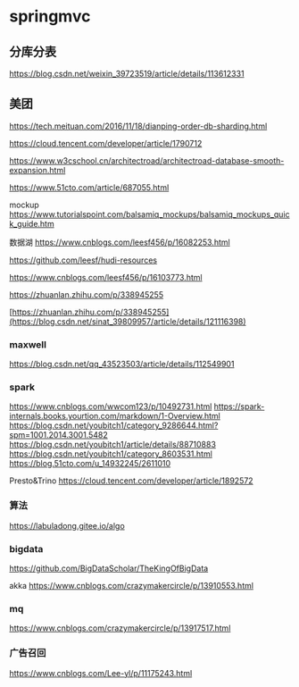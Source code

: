 # springmvc
## 分库分表
https://blog.csdn.net/weixin_39723519/article/details/113612331
## 美团
https://tech.meituan.com/2016/11/18/dianping-order-db-sharding.html


https://cloud.tencent.com/developer/article/1790712

https://www.w3cschool.cn/architectroad/architectroad-database-smooth-expansion.html

https://www.51cto.com/article/687055.html

mockup
https://www.tutorialspoint.com/balsamiq_mockups/balsamiq_mockups_quick_guide.htm

数据湖
https://www.cnblogs.com/leesf456/p/16082253.html

https://github.com/leesf/hudi-resources

https://www.cnblogs.com/leesf456/p/16103773.html

https://zhuanlan.zhihu.com/p/338945255

[https://zhuanlan.zhihu.com/p/338945255](https://blog.csdn.net/sinat_39809957/article/details/121116398)

### maxwell
https://blog.csdn.net/qq_43523503/article/details/112549901

### spark
https://www.cnblogs.com/wwcom123/p/10492731.html
https://spark-internals.books.yourtion.com/markdown/1-Overview.html
https://blog.csdn.net/youbitch1/category_9286644.html?spm=1001.2014.3001.5482
https://blog.csdn.net/youbitch1/article/details/88710883
https://blog.csdn.net/youbitch1/category_8603531.html
https://blog.51cto.com/u_14932245/2611010


Presto&Trino
https://cloud.tencent.com/developer/article/1892572

### 算法
https://labuladong.gitee.io/algo

### bigdata
https://github.com/BigDataScholar/TheKingOfBigData

akka
https://www.cnblogs.com/crazymakercircle/p/13910553.html

### mq
https://www.cnblogs.com/crazymakercircle/p/13917517.html

### 广告召回
https://www.cnblogs.com/Lee-yl/p/11175243.html


